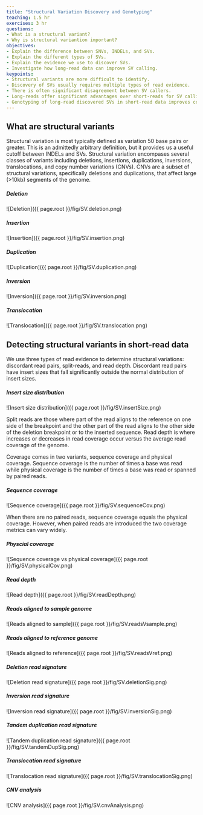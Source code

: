 ```yaml
---
title: "Structural Variation Discovery and Genotyping"
teaching: 1.5 hr
exercises: 3 hr
questions:
- What is a structural variant?
- Why is structural variantion important?
objectives:
- Explain the difference between SNVs, INDELs, and SVs.
- Explain the different types of SVs.
- Explain the evidence we use to discover SVs.
- Investigate how long-read data can improve SV calling.
keypoints:
- Structural variants are more difficult to identify.
- Discovery of SVs usually requires multiple types of read evidence.
- There is often significant disagreement between SV callers.
- Long-reads offer significant advantages over short-reads for SV calling.
- Genotyping of long-read discovered SVs in short-read data improves completeness but has limitations.
---
```


## What are structural variants

Structural variation is most typically defined as variation 50 base pairs or greater. This 
is an admittedly arbitrary definition, but it provides us a useful cutoff between INDELs
and SVs. Structural variation encompases several classes of variants including deletions,
insertions, duplications, inversions, translocations, and copy number variations (CNVs).
CNVs are a subset of structural variations, specifically deletions and duplications, that
affect large (>10kb) segments of the genome.

##### Deletion
![Deletion]({{ page.root }}/fig/SV.deletion.png)

##### Insertion
![Insertion]({{ page.root }}/fig/SV.insertion.png)

##### Duplication
![Duplication]({{ page.root }}/fig/SV.duplication.png)

##### Inversion
![Inversion]({{ page.root }}/fig/SV.inversion.png)

##### Translocation
![Translocation]({{ page.root }}/fig/SV.translocation.png)

## Detecting structural variants in short-read data

We use three types of read evidence to determine structural variations: discordant read pairs, 
split-reads, and read depth. Discordant read pairs have insert sizes that fall significantly 
outside the normal distribution of insert sizes.

##### Insert size distribution
![Insert size distribution]({{ page.root }}/fig/SV.insertSize.png)

Split reads are those where part of the read aligns to the reference on one side of the breakpoint 
and the other part of the read aligns to the other side of the deletion breakpoint or to the 
inserted sequence. Read depth is where increases or decreases in read coverage occur versus the 
average read coverage of the genome.

Coverage comes in two variants, sequence coverage and physical coverage. Sequence coverage is the 
number of times a base was read while physical coverage is the number of times a base was read or 
spanned by paired reads.

##### Sequence coverage
![Sequence coverage]({{ page.root }}/fig/SV.sequenceCov.png)

When there are no paired reads, sequence coverage equals the physical coverage. However, when
paired reads are introduced the two coverage metrics can vary widely. 

##### Physcial coverage
![Sequence coverage vs physical coverage]({{ page.root }}/fig/SV.physicalCov.png)

##### Read depth
![Read depth]({{ page.root }}/fig/SV.readDepth.png)

##### Reads aligned to sample genome
![Reads aligned to sample]({{ page.root }}/fig/SV.readsVsample.png)

##### Reads aligned to reference genome
![Reads aligned to reference]({{ page.root }}/fig/SV.readsVref.png)

##### Deletion read signature
![Deletion read signature]({{ page.root }}/fig/SV.deletionSig.png)

##### Inversion read signature
![Inversion read signature]({{ page.root }}/fig/SV.inversionSig.png)

##### Tandem duplication read signature
![Tandem duplication read signature]({{ page.root }}/fig/SV.tandemDupSig.png)

##### Translocation read signature
![Translocation read signature]({{ page.root }}/fig/SV.translocationSig.png)

##### CNV analysis
![CNV analysis]({{ page.root }}/fig/SV.cnvAnalysis.png)
